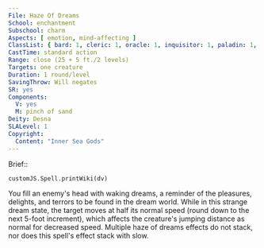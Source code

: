 ```yaml
---
File: Haze Of Dreams
School: enchantment
Subschool: charm
Aspects: [ emotion, mind-affecting ]
ClassList: { bard: 1, cleric: 1, oracle: 1, inquisitor: 1, paladin: 1, witch: 1 }
CastTime: standard action
Range: close (25 + 5 ft./2 levels)
Targets: one creature
Duration: 1 round/level
SavingThrow: Will negates
SR: yes
Components:
  V: yes
  M: pinch of sand
Deity: Desna
SLALevel: 1
Copyright:
  Content: "Inner Sea Gods"
---
```

Brief:: 

```dataviewjs
customJS.Spell.printWiki(dv)
```

You fill an enemy's head with waking dreams, a reminder of the pleasures, delights, and terrors to be found in the dream world. While in this strange dream state, the target moves at half its normal speed (round down to the next 5-foot increment), which affects the creature's jumping distance as normal for decreased speed.  Multiple haze of dreams effects do not stack, nor does this spell's effect stack with slow.
